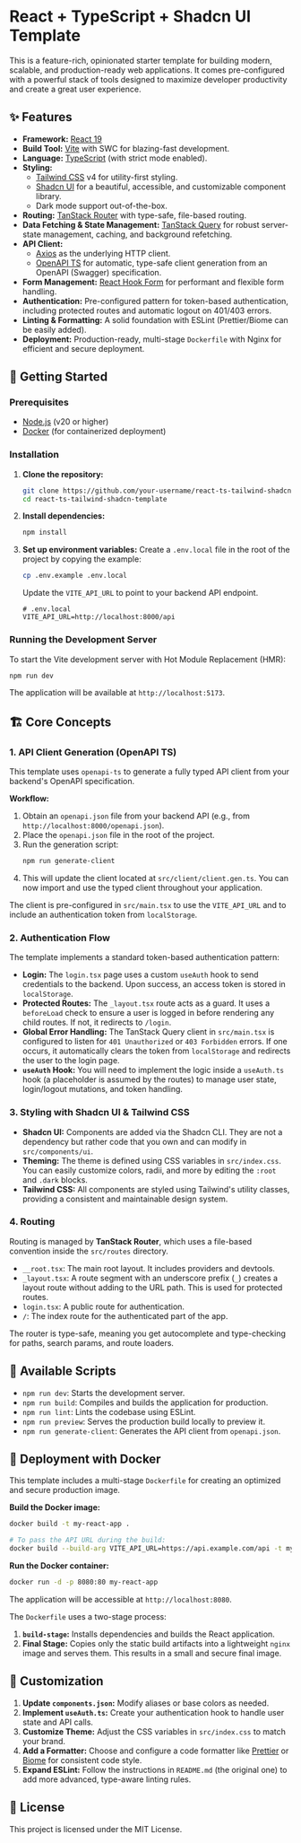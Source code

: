 # React + TypeScript + Shadcn UI Template

This is a feature-rich, opinionated starter template for building modern, scalable, and production-ready web applications. It comes pre-configured with a powerful stack of tools designed to maximize developer productivity and create a great user experience.



## ✨ Features

-   **Framework:** [React 19](https://react.dev/)
-   **Build Tool:** [Vite](https://vitejs.dev/) with SWC for blazing-fast development.
-   **Language:** [TypeScript](https://www.typescriptlang.org/) (with strict mode enabled).
-   **Styling:**
    -   [Tailwind CSS](https://tailwindcss.com/) v4 for utility-first styling.
    -   [Shadcn UI](https://ui.shadcn.com/) for a beautiful, accessible, and customizable component library.
    -   Dark mode support out-of-the-box.
-   **Routing:** [TanStack Router](https://tanstack.com/router) with type-safe, file-based routing.
-   **Data Fetching & State Management:** [TanStack Query](https://tanstack.com/query) for robust server-state management, caching, and background refetching.
-   **API Client:**
    -   [Axios](https://axios-http.com/) as the underlying HTTP client.
    -   [OpenAPI TS](https://heyapi.dev/openapi-ts) for automatic, type-safe client generation from an OpenAPI (Swagger) specification.
-   **Form Management:** [React Hook Form](https://react-hook-form.com/) for performant and flexible form handling.
-   **Authentication:** Pre-configured pattern for token-based authentication, including protected routes and automatic logout on 401/403 errors.
-   **Linting & Formatting:** A solid foundation with ESLint (Prettier/Biome can be easily added).
-   **Deployment:** Production-ready, multi-stage `Dockerfile` with Nginx for efficient and secure deployment.

## 🚀 Getting Started

### Prerequisites

-   [Node.js](https://nodejs.org/) (v20 or higher)
-   [Docker](https://www.docker.com/) (for containerized deployment)

### Installation

1.  **Clone the repository:**
    ```bash
    git clone https://github.com/your-username/react-ts-tailwind-shadcn-template.git
    cd react-ts-tailwind-shadcn-template
    ```

2.  **Install dependencies:**
    ```bash
    npm install
    ```

3.  **Set up environment variables:**
    Create a `.env.local` file in the root of the project by copying the example:
    ```bash
    cp .env.example .env.local
    ```
    Update the `VITE_API_URL` to point to your backend API endpoint.
    ```env
    # .env.local
    VITE_API_URL=http://localhost:8000/api
    ```

### Running the Development Server

To start the Vite development server with Hot Module Replacement (HMR):
```bash
npm run dev
```
The application will be available at `http://localhost:5173`.

## 🏗️ Core Concepts

### 1. API Client Generation (OpenAPI TS)

This template uses `openapi-ts` to generate a fully typed API client from your backend's OpenAPI specification.

**Workflow:**
1.  Obtain an `openapi.json` file from your backend API (e.g., from `http://localhost:8000/openapi.json`).
2.  Place the `openapi.json` file in the root of the project.
3.  Run the generation script:
    ```bash
    npm run generate-client
    ```
4.  This will update the client located at `src/client/client.gen.ts`. You can now import and use the typed client throughout your application.

The client is pre-configured in `src/main.tsx` to use the `VITE_API_URL` and to include an authentication token from `localStorage`.

### 2. Authentication Flow

The template implements a standard token-based authentication pattern:
-   **Login:** The `login.tsx` page uses a custom `useAuth` hook to send credentials to the backend. Upon success, an access token is stored in `localStorage`.
-   **Protected Routes:** The `_layout.tsx` route acts as a guard. It uses a `beforeLoad` check to ensure a user is logged in before rendering any child routes. If not, it redirects to `/login`.
-   **Global Error Handling:** The TanStack Query client in `src/main.tsx` is configured to listen for `401 Unauthorized` or `403 Forbidden` errors. If one occurs, it automatically clears the token from `localStorage` and redirects the user to the login page.
-   **`useAuth` Hook:** You will need to implement the logic inside a `useAuth.ts` hook (a placeholder is assumed by the routes) to manage user state, login/logout mutations, and token handling.

### 3. Styling with Shadcn UI & Tailwind CSS

-   **Shadcn UI:** Components are added via the Shadcn CLI. They are not a dependency but rather code that you own and can modify in `src/components/ui`.
-   **Theming:** The theme is defined using CSS variables in `src/index.css`. You can easily customize colors, radii, and more by editing the `:root` and `.dark` blocks.
-   **Tailwind CSS:** All components are styled using Tailwind's utility classes, providing a consistent and maintainable design system.

### 4. Routing

Routing is managed by **TanStack Router**, which uses a file-based convention inside the `src/routes` directory.
-   `__root.tsx`: The main root layout. It includes providers and devtools.
-   `_layout.tsx`: A route segment with an underscore prefix (`_`) creates a layout route without adding to the URL path. This is used for protected routes.
-   `login.tsx`: A public route for authentication.
-   `/`: The index route for the authenticated part of the app.

The router is type-safe, meaning you get autocomplete and type-checking for paths, search params, and route loaders.

## 📜 Available Scripts

-   `npm run dev`: Starts the development server.
-   `npm run build`: Compiles and builds the application for production.
-   `npm run lint`: Lints the codebase using ESLint.
-   `npm run preview`: Serves the production build locally to preview it.
-   `npm run generate-client`: Generates the API client from `openapi.json`.

## 🐳 Deployment with Docker

This template includes a multi-stage `Dockerfile` for creating an optimized and secure production image.

**Build the Docker image:**
```bash
docker build -t my-react-app .

# To pass the API URL during the build:
docker build --build-arg VITE_API_URL=https://api.example.com/api -t my-react-app .
```

**Run the Docker container:**
```bash
docker run -d -p 8080:80 my-react-app
```
The application will be accessible at `http://localhost:8080`.

The `Dockerfile` uses a two-stage process:
1.  **`build-stage`:** Installs dependencies and builds the React application.
2.  **Final Stage:** Copies only the static build artifacts into a lightweight `nginx` image and serves them. This results in a small and secure final image.

## 🔧 Customization

1.  **Update `components.json`:** Modify aliases or base colors as needed.
2.  **Implement `useAuth.ts`:** Create your authentication hook to handle user state and API calls.
3.  **Customize Theme:** Adjust the CSS variables in `src/index.css` to match your brand.
4.  **Add a Formatter:** Choose and configure a code formatter like [Prettier](https://prettier.io/) or [Biome](https://biomejs.dev/) for consistent code style.
5.  **Expand ESLint:** Follow the instructions in `README.md` (the original one) to add more advanced, type-aware linting rules.

## 📄 License

This project is licensed under the MIT License.